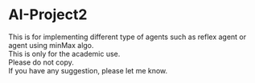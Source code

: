 # AI-Project2
This is for implementing different type of agents such as reflex agent or agent using minMax algo.  
This is only for the academic use.   
Please do not copy.   
If you have any suggestion, please let me know.  
